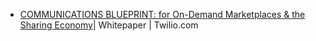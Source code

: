 * [COMMUNICATIONS BLUEPRINT: for On-Demand Marketplaces & the Sharing Economy](http://img03.en25.com/Web/TwilioInc/%7B05cdee2c-01e1-4350-ab3a-971bb62b9d3f%7D_Twilio_eBook_Comm_Blueprint_OnDemand_Mktplce_Sharing_Econ.pdf)| Whitepaper | Twilio.com
